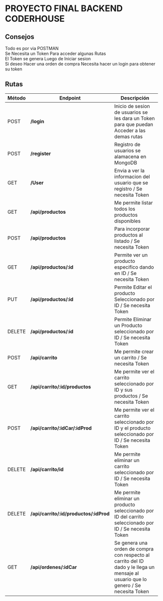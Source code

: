 # PROYECTO FINAL BACKEND CODERHOUSE
## Consejos
Todo es por via POSTMAN <br>
Se Necesita un Token Para acceder algunas Rutas <br>
El Token se genera Luego de Iniciar sesion <br>
Si deseo Hacer una orden de compra Necesita hacer un login para obtener su token

## Rutas

| Método | Endpoint                | Descripción                                                                                                                                                                                                                 |
| ------ | ----------------------- | --------------------------------------------------------------------------------------------------------------------------------------------------------------------------------------------------------------------------- |
| POST    | **/login**     | Inicio de sesion de usuarios se les dara un Token para que puedan Acceder a las demas rutas                                                                                                                                                                         |
| POST    | **/register**     | Registro de usuarios se alamacena en MongoDB |
| GET    | **/User**     | Envia a ver la informacion del usuario que se registro / Se necesita Token                                                                                                                                                                          |
| GET    | **/api/productos**     | Me permite listar todos los productos disponibles                                                                                                                                                                           |
| POST   | **/api/productos**     | Para incorporar productos al listado / Se necesita Token                                                                                                                                                                                         |
| GET    | **/api/productos/:id** | Permite ver un producto especifico dando en ID / Se necesita Token                                                                                                                                                           |
| PUT    | **/api/productos/:id**     | Permite Editar el producto Seleccionado por ID / Se necesita Token  |
| DELETE    | **/api/productos/:id**     | Permite Eliminar un Producto seleccionado por ID / Se necesita Token |
| POST    | **/api/carrito**     | Me permite crear un carrito / Se necesita Token |
| GET    | **/api/carrito/:id/productos**     | Me permite ver el carrito seleccionado por ID y sus productos / Se necesita Token |
| POST    | **/api/carrito/:idCar/:idProd**        | Me permite ver el carrito seleccionado por ID y el producto seleccionado por ID / Se necesita Token|
| DELETE    | **/api/carrito/id**        |Me permite eliminar un carrito seleccionado por ID / Se necesita Token|
| DELETE    | **/api/carrito/:id/productos/:idProd**        |Me permite eliminar un producto seleccionado por ID  del carrito seleccionado por ID / Se necesita Token|
| GET   | **/api/ordenes/:idCar**        |Se genera una orden de compra con respecto al carrito del ID dado y le llega un mensaje al usuario que lo genero / Se necesita Token|

